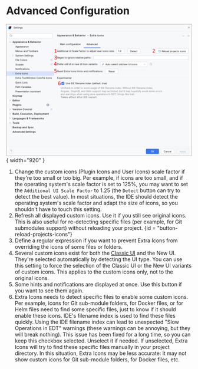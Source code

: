 <show-structure for="chapter,procedure,tab,def"/>

# Advanced Configuration

![](../../images/extra-icons/advanced-configuration.png){ width="920" }

1. Change the custom icons (Plugin Icons and User Icons) scale factor if they're too small or too big. Per example, if icons are too small, and if the operating system's scale factor is set to 125%, you may want to set the `Additional UI Scale Factor` to 1.25 (the `Detect` button can try to detect the best value). In most situations, the IDE should detect the operating system's scale factor and adapt the size of icons, so you shouldn't have to touch this setting.
2. Refresh all displayed custom icons. Use it if you still see original icons. This is also useful for re-detecting specific files (per example, for Git submodules support) without reloading your project. {id = "button-reload-projects-icons"}
3. Define a regular expression if you want to prevent Extra Icons from overriding the icons of some files or folders.
4. Several custom icons exist for both the [Classic UI](https://plugins.jetbrains.com/plugin/24468-classic-ui) and the New UI. They're selected automatically by detecting the UI type. You can use this setting to force the selection of the Classic UI or the New UI variants of custom icons. This applies to the custom icons only, not to the original icons.
5. Some hints and notifications are displayed at once. Use this button if you want to see them again.
6. Extra Icons needs to detect specific files to enable some custom icons. Per example, icons for Git sub-module folders, for Docker files, or for Helm files need to find some specific files, just to know if it should enable these icons. IDE's filename index is used to find these files quickly. Using the IDE filename index can lead to unexpected "Slow Operations in EDT" warnings (these warnings can be annoying, but they will break nothing). This issue has been fixed for a long time, so you can keep this checkbox selected. Unselect it if needed. If unselected, Extra Icons will try to find these specific files manually in your project directory. In this situation, Extra Icons may be less accurate: it may not show custom icons for Git sub-module folders, for Docker files, etc.
